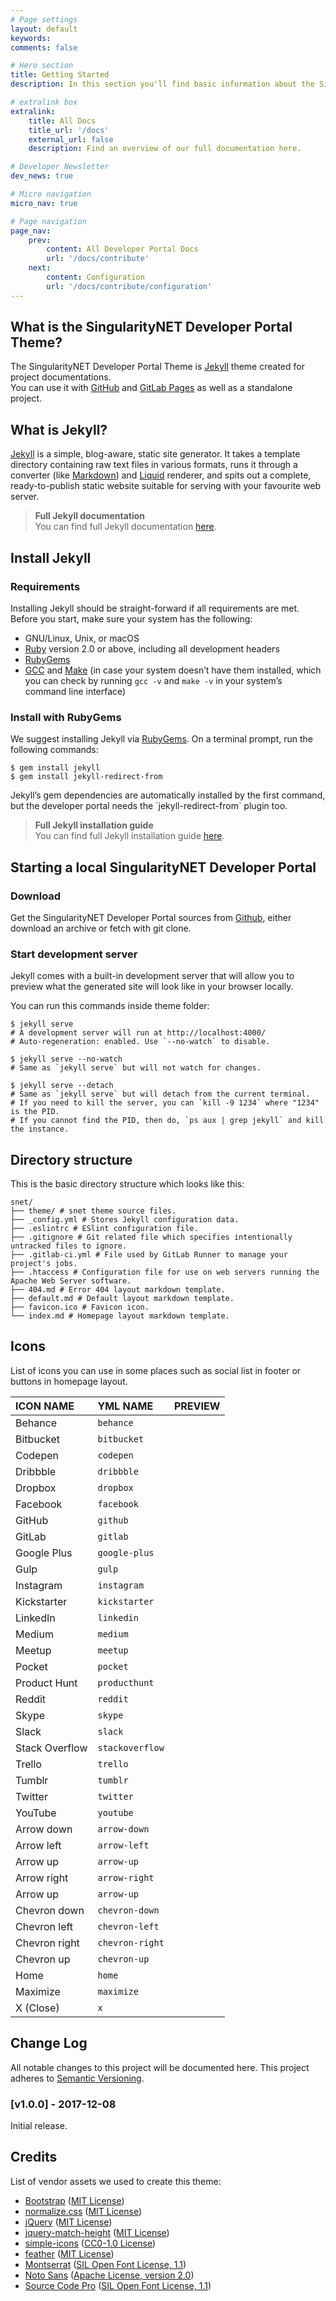 ```yaml
---
# Page settings
layout: default
keywords:
comments: false

# Hero section
title: Getting Started
description: In this section you'll find basic information about the SingularityNET Developer Portal theme and how to install it and use it properly.

# extralink box
extralink:
    title: All Docs
    title_url: '/docs'
    external_url: false
    description: Find an overview of our full documentation here.

# Developer Newsletter
dev_news: true

# Micro navigation
micro_nav: true

# Page navigation
page_nav:
    prev:
        content: All Developer Portal Docs
        url: '/docs/contribute'
    next:
        content: Configuration
        url: '/docs/contribute/configuration'
---
```

## What is the SingularityNET Developer Portal Theme?

The SingularityNET Developer Portal Theme is [Jekyll](https://jekyllrb.com/) theme created for project documentations.  
You can use it with [GitHub](https://pages.github.com/) and [GitLab Pages](https://about.gitlab.com/features/pages/) as well as a standalone project.

## What is Jekyll?

[Jekyll](https://jekyllrb.com/) is a simple, blog-aware, static site generator. It takes a template directory containing raw text files in various formats, runs it through a converter (like [Markdown](https://daringfireball.net/projects/markdown/)) and [Liquid](https://github.com/Shopify/liquid/wiki) renderer, and spits out a complete, ready-to-publish static website suitable for serving with your favourite web server.

>__Full Jekyll documentation__ <br> You can find full Jekyll documentation [here](https://jekyllrb.com/docs/home/).

## Install Jekyll

### Requirements

Installing Jekyll should be straight-forward if all requirements are met. Before you start, make sure your system has the following:

*   GNU/Linux, Unix, or macOS
*   [Ruby](https://www.ruby-lang.org/en/downloads/) version 2.0 or above, including all development headers
*   [RubyGems](https://rubygems.org/pages/download)
*   [GCC](https://gcc.gnu.org/install/) and [Make](https://www.gnu.org/software/make/) (in case your system doesn’t have them installed, which you can check by running `gcc -v` and `make -v` in your system’s command line interface)

### Install with RubyGems

We suggest installing Jekyll via [RubyGems](https://rubygems.org/pages/download). On a terminal prompt, run the following commands:

```
$ gem install jekyll
$ gem install jekyll-redirect-from

```

Jekyll’s gem dependencies are automatically installed by the first command, but the developer portal needs the \`jekyll-redirect-from\` plugin too.

>__Full Jekyll installation guide__ <br> You can find full Jekyll installation guide [here](https://jekyllrb.com/docs/installation/).

## Starting a local SingularityNET Developer Portal

### Download

Get the SingularityNET Developer Portal sources from [Github](https://github.com/singnet/dev-portal), either download an archive or fetch with git clone.

### Start development server

Jekyll comes with a built-in development server that will allow you to preview what the generated site will look like in your browser locally.

You can run this commands inside theme folder:

```
$ jekyll serve
# A development server will run at http://localhost:4000/
# Auto-regeneration: enabled. Use `--no-watch` to disable.

$ jekyll serve --no-watch
# Same as `jekyll serve` but will not watch for changes.

$ jekyll serve --detach
# Same as `jekyll serve` but will detach from the current terminal.
# If you need to kill the server, you can `kill -9 1234` where "1234" is the PID.
# If you cannot find the PID, then do, `ps aux | grep jekyll` and kill the instance.

```

## Directory structure

This is the basic directory structure which looks like this:

```
snet/
├── theme/ # snet theme source files.
├── _config.yml # Stores Jekyll configuration data.
├── .eslintrc # ESlint configuration file.
├── .gitignore # Git related file which specifies intentionally untracked files to ignore.
├── .gitlab-ci.yml # File used by GitLab Runner to manage your project's jobs.
├── .htaccess # Configuration file for use on web servers running the Apache Web Server software.
├── 404.md # Error 404 layout markdown template.
├── default.md # Default layout markdown template.
├── favicon.ico # Favicon icon.
└── index.md # Homepage layout markdown template.

```

## Icons

List of icons you can use in some places such as social list in footer or buttons in homepage layout.

|ICON NAME|YML NAME|PREVIEW|
|:----------|:---------|:--------|
|Behance|`behance`| |
|Bitbucket|`bitbucket`| |
|Codepen|`codepen`| |
|Dribbble|`dribbble`| |
|Dropbox|`dropbox`| |
|Facebook|`facebook`| |
|GitHub|`github`| |
|GitLab|`gitlab`| |
|Google Plus|`google-plus`| |
|Gulp|`gulp`| |
|Instagram|`instagram`| |
|Kickstarter|`kickstarter`| |
|LinkedIn|`linkedin`| |
|Medium|`medium`| |
|Meetup|`meetup`| |
|Pocket|`pocket`| |
|Product Hunt|`producthunt`| |
|Reddit|`reddit`| |
|Skype|`skype`| |
|Slack|`slack`| |
|Stack Overflow|`stackoverflow`| |
|Trello|`trello`| |
|Tumblr|`tumblr`| |
|Twitter|`twitter`| |
|YouTube|`youtube`| |
|Arrow down|`arrow-down`| |
|Arrow left|`arrow-left`| |
|Arrow up|`arrow-up`| |
|Arrow right|`arrow-right`| |
|Arrow up|`arrow-up`| |
|Chevron down|`chevron-down`| |
|Chevron left|`chevron-left`| |
|Chevron right|`chevron-right`| |
|Chevron up|`chevron-up`| |
|Home|`home`| |
|Maximize|`maximize`| |
|X (Close)|`x`| |

## Change Log

All notable changes to this project will be documented here. This project adheres to [Semantic Versioning](http://semver.org/).

### \[v1.0.0\] - 2017-12-08

Initial release.

## Credits

List of vendor assets we used to create this theme:

*   [Bootstrap](https://github.com/twbs/bootstrap) ([MIT License](https://github.com/twbs/bootstrap/blob/master/LICENSE))
*   [normalize.css](https://github.com/necolas/normalize.css) ([MIT License](https://github.com/necolas/normalize.css/blob/master/LICENSE.md))
*   [jQuery](http://jquery.com) ([MIT License](https://tldrlegal.com/license/mit-license))
*   [jquery-match-height](https://github.com/liabru/jquery-match-height) ([MIT License](https://github.com/liabru/jquery-match-height/blob/master/LICENSE))
*   [simple-icons](https://github.com/simple-icons/simple-icons) ([CC0-1.0 License](https://github.com/simple-icons/simple-icons/blob/develop/LICENSE.md))
*   [feather](https://github.com/colebemis/feather) ([MIT License](https://github.com/colebemis/feather/blob/master/LICENSE))
*   [Montserrat](https://fonts.google.com/specimen/Montserrat) ([SIL Open Font License, 1.1](http://scripts.sil.org/cms/scripts/page.php?site_id=nrsi&id=OFL))
*   [Noto Sans](https://fonts.google.com/specimen/Noto+Sans) ([Apache License, version 2.0](http://www.apache.org/licenses/LICENSE-2.0.html))
*   [Source Code Pro](https://fonts.google.com/specimen/Source+Code+Pro) ([SIL Open Font License, 1.1](http://scripts.sil.org/cms/scripts/page.php?site_id=nrsi&id=OFL))

